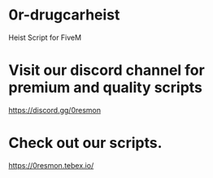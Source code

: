 # 0r-drugcarheist
Heist Script for FiveM

# Visit our discord channel for premium and quality scripts
https://discord.gg/0resmon

# Check out our scripts.
https://0resmon.tebex.io/
